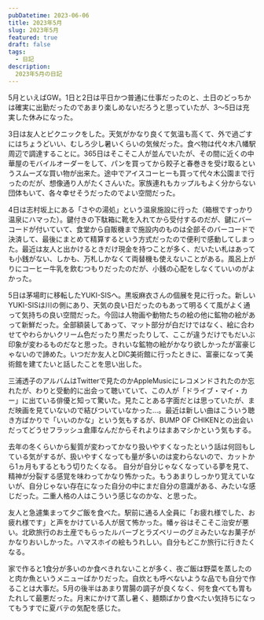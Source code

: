 ```yaml
---
pubDatetime: 2023-06-06
title: 2023年5月
slug: 2023年5月
featured: true
draft: false
tags:
  - 日記
description:
  2023年5月の日記
---
```


5月といえばGW。1日と2日は平日かつ普通に仕事だったのと、土日のどっちかは確実に出勤だったのであまり楽しめないだろうと思っていたが、3〜5日は充実した休みになった。

3日は友人とピクニックをした。天気がかなり良くて気温も高くて、外で過ごすにはちょうどいい、むしろ少し暑いくらいの気候だった。食べ物は代々木八幡駅周辺で調達することに。365日はそこそこ人が並んでいたが、その間に近くの中華屋のモバイルオーダーをして、パンを買ってから餃子と春巻きを受け取るというスムーズな買い物が出来た。途中でアイスコーヒーも買って代々木公園まで行ったのだが、想像通り人がたくさんいた。家族連れもカップルもよく分からない団体もいて、各々幸せそうだったのでよい空間だった。

4日は志村坂上にある「さやの湯処」という温泉施設に行った（箱根ですっかり温泉にハマった）。鍵付きの下駄箱に靴を入れてから受付するのだが、鍵にバーコードが付いていて、食堂から自販機まで施設内のものは全部そのバーコードで決済して、最後にまとめて精算するという方式だったので便利で感動してしまった。最近は友人と出かけるときだけ現金を持つことが多く、だいたい札はあっても小銭がない、しかも、万札しかなくて両替機も使えないことがある。風呂上がりにコーヒー牛乳を飲むつもりだったのだが、小銭の心配をしなくていいのがよかった。

5日は茅場町に移転したYUKI-SISへ。黒坂麻衣さんの個展を見に行った。新しいYUKI-SISは川の側にあり、天気の良い日だったのもあって明るくて風がよく通って気持ちの良い空間だった。今回は人物画や動物たちの絵の他に鉱物の絵があって新鮮だった。全部額装してあって、マット部分が白だけではなく、絵に合わせてやわらかいクリーム色だったり黒だったりして、ここが違うだけでもだいぶ印象が変わるものだなと思った。きれいな鉱物の絵がかなり欲しかったが富豪じゃないので諦めた。いつだか友人とDIC美術館に行ったときに、富豪になって美術館を建てたいと話したことを思い出した。

三浦透子のアルバムはTwitterで見たのかAppleMusicにレコメンドされたのか忘れたが、わりと受動的に出会って聴いていて、この人が「ドライブ・マイ・カー」に出ている俳優と知って驚いた。見たことある字面だとは思っていたが、まだ映画を見ていないので結びついていなかった…。最近は新しい曲はこういう聴き方ばかりで「いいのかな」という気もするが、BUMP OF CHIKENとの出会いだってどうせフラッシュ倉庫なんだからそれよりはまあマシかという気もする。

去年の冬くらいから髪質が変わってかなり扱いやすくなったという話は何回もしている気がするが、扱いやすくなっても量が多いのは変わらないので、カットから1ヵ月もするともう切りたくなる。  自分が自分じゃなくなっている夢を見て、精神が分裂する感覚を味わってかなり怖かった。もうあまりしっかり覚えていないが、自分じゃない存在になった自分の中にまだ自分の意識がある、みたいな感じだった。二重人格の人はこういう感じなのかな、と思った。

友人と急遽集まって夕ご飯を食べた。駅前に通る人全員に「お疲れ様でした、お疲れ様です」と声をかけている人が居て怖かった。幡ヶ谷はそこそこ治安が悪い。北欧旅行のお土産でもらったルバーブとラズベリーのグミみたいなお菓子がかなりおいしかった。ハマスホイの絵もうれしい。自分もどこか旅行に行きたくなる。

家で作ると1食分が多いのか食べきれないことが多く、夜ご飯は野菜を蒸したのと肉か魚というメニューばかりだった。自炊とも呼べないような品でも自分で作ることは大事だ。5月の後半はあまり胃腸の調子が良くなく、何を食べても胃もたれして最悪だった。月末にかけて蒸し暑く、麺類ばかり食べたい気持ちになってもうすでに夏バテの気配を感じた。